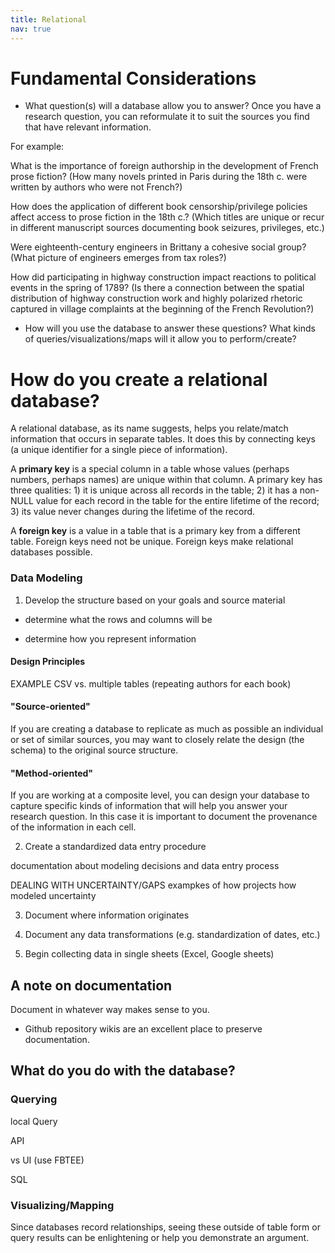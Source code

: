 ```yaml
---
title: Relational
nav: true
---
```


# Fundamental Considerations

- What question(s) will a database allow you to answer? Once you have a research question, you can reformulate it to suit the sources you find that have relevant information.

For example:

  What is the importance of foreign authorship in the development of French prose fiction? (How many novels printed in Paris during the 18th c. were written by authors who were not French?)  

  How does the application of different book censorship/privilege policies affect access to prose fiction in the 18th c.? (Which titles are unique or recur in different manuscript sources documenting book seizures, privileges, etc.)  

  Were eighteenth-century engineers in Brittany a cohesive social group? (What picture of engineers emerges from tax roles?)  

  How did participating in highway construction impact reactions to political events in the spring of 1789?  (Is there a connection between the spatial distribution of highway construction work and highly polarized rhetoric captured in village complaints at the beginning of the French Revolution?)  


- How will you use the database to answer these questions?
  What kinds of queries/visualizations/maps will it allow you to perform/create?  




# How do you create a relational database?

A relational database, as its name suggests, helps you relate/match information that occurs in separate tables. It does this by connecting keys (a unique identifier for a single piece of information).

A **primary key** is a special column in a table whose values (perhaps numbers, perhaps names) are
unique within that column. A primary key has three qualities: 1) it is unique across all
records in the table; 2) it has a non-NULL value for each record in the table for the entire
lifetime of the record; 3) its value never changes during the lifetime of the record.

A **foreign key** is a value in a table that is a primary key from a different table. Foreign keys need
not be unique. Foreign keys make relational databases possible.

### Data Modeling

1. Develop the structure based on your goals and source material
 - determine what the rows and columns will be

 - determine how you represent information

#### Design Principles




  EXAMPLE CSV vs. multiple tables (repeating authors for each book)

#### "Source-oriented"

If you are creating a database to replicate as much as possible an individual or set of similar sources, you may want to closely relate the design (the schema) to the original source structure.

#### "Method-oriented"

If you are working at a composite level, you can design your database to capture specific kinds of information that will help you answer your research question. In this case it is important to document the provenance of the information in each cell.




2. Create a standardized data entry procedure


documentation
about modeling decisions
and data entry process


DEALING WITH UNCERTAINTY/GAPS
exampkes of how projects how modeled uncertainty


3. Document where information originates
4. Document any data transformations (e.g. standardization of dates, etc.)


5. Begin collecting data in single sheets (Excel, Google sheets)


## A note on documentation
Document in whatever way makes sense to you.
- Github repository wikis are an excellent place to preserve documentation.





## What do you do with the database?

### Querying
local Query

API

vs UI (use FBTEE)




SQL

### Visualizing/Mapping
Since databases record relationships, seeing these outside of table form or query results can be enlightening or help you demonstrate an argument.
